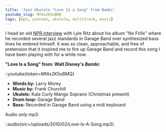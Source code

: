 ```yaml
---
title: 'Jazz Ukulele "Love Is a Song" from Bambi'
youtube_slug: Mf4x2K5oBMQ
tags: [mp3, youtube, ukulele, multitrack, music]
---
```


I head an old [NPR interview](http://www.npr.org/templates/story/story.php?storyId=11858836) with Lyle Ritz about his album "No Frills" where he recorded several jazz standards in Garage Band over synthesized bass lines he entered himself. It was so clean, approachable, and free of pretension that it inspired me to fire up Garage Band and record this song I have been playing with for a while now.

**"Love Is a Song" from: Walt Disney's _Bambi_:**

::youtube{token=Mf4x2K5oBMQ}

- **Words by:** Larry Morey
- **Music by:** Frank Churchill
- **Ukulele:** Kala Curly Mango Soprano (Christmas present)
- **Drum loop:** Garage Band
- **Bass:** Recorded in Garage Band using a midi keyboard

Audio only mp3:

::audio{src=/uploads/2010/02/Love-Is-A-Song.mp3}
